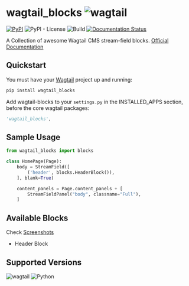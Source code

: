 # wagtail_blocks ![wagtail](https://img.shields.io/badge/CMS-Wagtail-green.svg)
[![PyPI](https://img.shields.io/pypi/v/wagtail-blocks.svg)](https://pypi.python.org/pypi/wagtail-blocks) ![PyPI - License](https://img.shields.io/pypi/l/wagtail-blocks.svg) ![Build](https://img.shields.io/pypi/status/wagtail-blocks.svg) [![Documentation Status](https://readthedocs.org/projects/wagtail-blocks/badge/?version=latest)](https://wagtail-blocks.readthedocs.io/en/latest/?badge=latest)

A Collection of awesome Wagtail CMS stream-field blocks.
[Official Documentation](https://wagtail-blocks.readthedocs.io/)

## Quickstart

You must have your [Wagtail](https://wagtail.io/) project up and running:

```sh
pip install wagtail_blocks
```
Add wagtail-blocks to your `settings.py` in the INSTALLED_APPS section, before the core wagtail packages:

```python
'wagtail_blocks',
```

## Sample Usage
```python
from wagtail_blocks import blocks

class HomePage(Page):
    body = StreamField([
        ('header', blocks.HeaderBlock()),
    ], blank=True)

    content_panels = Page.content_panels + [
        StreamFieldPanel("body", classname="Full"),
    ]
```

## Available Blocks
Check [Screenshots](https://github.com/ibrahimawadhamid/wagtail_blocks/tree/master/screenshots)
- Header Block

## Supported Versions
![wagtail](https://img.shields.io/badge/Wagtail-2.x-green.svg) ![Python](https://img.shields.io/pypi/pyversions/wagtail-blocks.svg)
